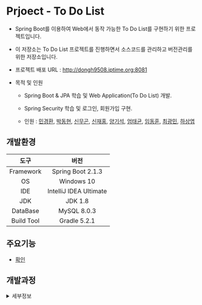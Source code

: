 Prjoect - To Do List
===
* Spring Boot를 이용하여 Web에서 동작 가능한 To Do List를 구현하기 위한 프로젝트입니다.

* 이 저장소는 To Do List 프로젝트를 진행하면서 소스코드를 관리하고 버전관리를 위한 저장소입니다.

* 프로젝트 배포 URL : http://dongh9508.iptime.org:8081

* 목적 및 인원
  
  * Spring Boot & JPA 학습 및 Web Application(To Do List) 개발.

  * Spring Security 학습 및 로그인, 회원가입 구현.

  * 인원 : [민경환](https://www.github.com/ber01), [박동현](https://www.github.com/pdh6547), [신무곤](https://www.github.com/mkshin96), [신재홍](https://www.github.com/woghd9072), [양기석](https://www.github.com/yks095), [엄태균](https://www.github.com/etg6550), [임동훈](https://www.github.com/dongh9508), [최광민](https://www.github.com/rhkd4560), [하상엽](https://www.github.com/hagome0)

## 개발환경

|도구|버전|
|:---:|:---:|
| Framework |Spring Boot 2.1.3 |
| OS |Windows 10|
|IDE |IntelliJ IDEA Ultimate |
|JDK |JDK 1.8|
|DataBase |MySQL 8.0.3|
|Build Tool |Gradle 5.2.1|

## 주요기능 

 * [확인](https://github.com/dongh9508/Project-ToDoList/tree/master/image/MainFunction)

## 개발과정
<details><summary>세부정보</summary>

### project-day-1 

  * Spring-Boot-Web-TDL 프로젝트 생성.

  * ToDoList 클래스 설계 및 생성.

    * Idx(키) -> Integer

    * Description(내용) -> String

    * Status(완료 여부) -> Boolean

    * CreatedDate(생성 시간) -> LocalDateTime

    * CompletedDate(완료 시간) -> LocalDateTime


### project-day-2

  * 프로젝트 패키지 생성.

    * 도메인, 컨트롤러, 서비스, 레포지토리 패키지 생성.

  * 프로젝트와 MySQL 연동 및 테스트

    * application.yml 및 build.gradle 수정

    * MySQL DB에 데이터 삽입 및 [확인.](./image/1.png)

  * 서비스 호출 및 뷰 반환을 위한 ToDoListController 클래스 생성.

  * 저장소 호출 및 데이터 반환을 위한 ToDoListService 클래스 생성.

  * 데이터를 보여주기 위한 list.html 생성

    * 부트 스트랩을 이용해서 뷰 꾸미기.
    
    * 부트 스트랩을 Spring 프레임워크에서 사용시에 경로 매핑을 주의해야함.

        * CSS 적용 시, 경로는 /static/css가 아니라 /css로 경로 설정해야 함.

            * `<link rel="stylesheet" href="/css/bootstrap.min.css"/>`
    
    * 부트스트랩을 활용한 뷰 [확인](./image/2.png)

  * IntelliJ IDEA 와 MySQL [연동](./image/3.png)


### project-day-3

  * View 수정 및 [업데이트](./image/4.png)


### project-day-4

  * View 수정 및 업데이트

    * css 설정 값 추가 및 수정 
    
    * Header와 Footer 생성.


### project-day-5

  * to do list 목록의 CRUD를 위한 ToDoListRestController 클래스 생성.

    * to do list 목록의 생성을 위한 값을 View에서 Input을 통해 받아옴.

    * 받아온 Input값을 postToDoList 메소드를 통해서 및 PostMapping으로 url 매핑 처리후 ToDoListService에서 로직 처리.

    * ToDoListService에서 로직을 통해 DB에 값을 저장 한 뒤 View가 Redirect 된 후 저장된 목록 출력.


### project-day-6

  * to do list 목록의 삭제 기능과 상태와 내용 업데이트 기능 구현

    * 삭제를 하기 위해서 @PathVariable를 통해서 idx 값을 받아온 뒤 DeleteMapping으로 매핑시킨 뒤, deleteToDoList 메소드를 생성해서 로직 처리.

    * 상태와 내용 업데이트를 위해서  @PathVariable를 통해서 idx 값을 받아온 뒤 PutMapping으로 매핑시킨 뒤, putDescription, putStatus 메소드를 생성해서 로직 처리.

  * 기존의 View에서 [업데이트](./image/5.png)


### project-day-7

  * User 모델과 ToDoList 모델 1 : 1 관계 설정.

  * User 도메인 클래스 생성

    * Idx(키) -> Integer

    * Name(이름) -> String

    * Email(이메일) -> String

    * Password(비밀번호) -> String
  
  * 기존의 ToDoList 클래스에 User 컬럼 추가.

    ```java
    @OneToOne(fetch = FetchType.LAZY)
    private User user;
    ```

  * User 객체 생성 후 MySQL DB에 데이터 삽입.

    * CommandLineRunner를 이용해서 생성 로직 처리.

  * User 객체를 이용하기 위해서 Controller, Repository, Service 클래스 생성.

  * ToDoListController 클래스와 ToDoListRestController의 수정을 통해서 User 객체 값 [저장](./image/6.png).


### project-day-8

  * 로그인 기능 구현

    * 로그인 관련 처리를 위한 LoginController 클래스 생성

    * 로그인 뷰 [생성](./image/7.png).

  * 회원가입 기능 구현

    * 회원가입 관련 처리를 위한 RegisterController 클래스 생성

    * 회원가입 뷰 [생성](./image/8.png).
  
  * 회원가입 확인

    * Username, Email, Password Ajax 객체 생성 후, 데이터 전송.

    * 필요한 값을 받아와서 회원가입 로직을 통해 유저에 필요한 값을 저장 후, 유저 [생성](./image/9.png).

  * 로그인 확인

    * Username, Password Ajax 객체 생성 후, 데이터 전송.

    * loginUser 함수 생성 후, 필요한 값을 받아온 후 로그인 체크.

      * Username이 존재하지 않을 경우, 로그인 실패.

      * Username이 존재할 경우, password가 일치 하지 않을시 로그인 실패.

      * Username이 존재할 경우, password가 일치하다면 로그인 성공.


### project-day-9

  * 로그인을 하지 않고 To Do List url로 이동할 경우, 로그인 화면으로 redirect 되도록 설정.

  * To Do List에 현재 로그인을 한 유저가 등록한 To Do 항목과 Complete 항목이 보이도록 설정.

  * To Do가 등록될 때, DB의 To Do List의 테이블에도 현재 로그인 한 유저의 Idx가 [저장](./image/tododb.png)됨.


### project-day-10

  * User 모델 객체와 ToDoList 모델 객체간 관계를 단방향 관계에서 양방향 관계로 재설정.

    * `@OneToMany` 어노테이션과 `@ManyToOne` 어노테이션을 사용하여 관계성 재설정.

    * Foreign Key를 가지고 있고 OwnerShip을 가지고 있는 모델 객체에 `@ManyToOne` 어노테이션을 사용.

    * OwnerShip을 가지고 있지 않은 모델 객체에 `@OneToMany` 어노테이션을 사용.

    * `@OneToMany`를 사용한 모델 객체에 `@OneToMany` 어노테이션의 속성 중 하나인 mappedby로 OwnerShip을 가지고 있는 객체의 변수명을 기입한다.

    * OwnerShip을 가지고 있지 않은 모델 객체에는 OwnerShip을 가지고 있는 모델 객체로 된 필드를 Collection 자료형으로 선언한다.

  * ToDoList 모델에 `@ManyToOne` 어노테이션을 사용하고, User 모델에 `@OneToMany` 어노테이션을 사용해서 N : 1 양방향 관계로 설정.

  * 테이블 및 코드 [확인](https://github.com/dongh9508/Project-ToDoList/tree/master/image/RelationShip)


### project-day-11

  * 현재 User가 자신이 등록한 ToDoList를 가지고 있어야 한다.

  * User 도메인 클래스의 `@OneToMany` 어노테이션의 속성으로 FetchType을 EAGER로 설정한다.

  * User 도메인 클래스에 있던 List<ToDoList> todolists 필드에 현재 유저가 작성한 ToDoList 목록을 넣기 위해 ArrayList로 생성한다.

  * User 도메인 클래스의 List<ToDoList> todolists 필드에 현재 유저가 작성한 ToDoList 목록을 넣기 위한 add 메소드 생성.

    ```java
    public class User {
      
      ...
      ...
      ...

      @OneToMany(mappedBy = "user", fetch = FetchType.EAGER)
      private List<ToDoList> toDoLists = new ArrayList<>();

      ...
      ...

      public void add(ToDoList toDoList) {
        toDoList.setUser(this);
        this.toDoLists.add(toDoList);
      }
    }
    ```


### prjoect-day-12

  * /list url로 redirect 될 때마다 콘솔에 현재 User의 Idx와 User가 가지고 있는 ToDoList들의 객체들을 출력.

  * Spring Security 적용을 위한 테스트 프로젝트 생성.

    * Spring Security를 위한, 의존성 설정.

      ```java
      dependencies {
        implementation 'org.springframework.boot:spring-boot-starter-data-jpa'
        implementation 'org.springframework.boot:spring-boot-starter-thymeleaf'
        implementation 'org.springframework.boot:spring-boot-starter-web'
        compile 'org.springframework.security:spring-security-web:4.2.7.RELEASE'
        compile 'org.springframework.security:spring-security-config:4.2.7.RELEASE'
        compileOnly 'org.projectlombok:lombok'
        runtimeOnly 'org.springframework.boot:spring-boot-devtools'
        runtimeOnly 'com.h2database:h2'
        runtimeOnly 'mysql:mysql-connector-java'
        testImplementation 'org.springframework.boot:spring-boot-starter-test'
      }
      ```
    
    * application.yml 설정.

      ```java
      server:
        port: 8080

      logging:
        level:
          root: WARN
          org.springframework.web: INFO
          org.springframework.security: INFO

      spring:
        thymeleaf:
          cache: false
      ```

    * templates에 필요한 index.html, login.html, user/index.html 생성.

    * 스프링 시큐리티를 이용한 로그인을 위한 코드 작성.

      * MainController 클래스 생성.

      * SecurityConfig 클래스 생성.

        * SecurityConfig 클래스에 WebSecurityConfigurerAdapter 클래스를 상속받고, `@EnableWebSecurity` 어노테이션을 적용함.

        * configure() 메소드와, configureGlobal() 메소드 작성.

          * configureGlobal() 메소드의 인메모리 인증 코드 부분의 password 부분을 인코딩 해주지 않아서 에러가 일어남.

          * PasswordEncoder 클래스를 이용해서 인코딩 에러가 일어나는 부분을 해결.


### prjoect-day-13

  * day-12에서 생성한 프로젝트에서 [GUIDE](https://spring.io/guides/gs/securing-web)를 통해 코드 실습 진행.

  * 템플릿에 `home.html` 과 `hello.html` 를 생성하고, MvcCofig 클래스를 생성.

  * MvcConfig 클래스를 생성한 뒤에, `@Configuration` 어노테이션을 붙여주고, `WebMvcConfiguer` 인터페이스를 상속받는다.

  * 그 이후, `addViewController(ViewControllerRegistry registry)` 메소드를 오버라이딩 한 뒤, registry에 `ViewController`를 추가한다.

    * `registry.addViewController("/home").setViewName("home");`

    * /home url로 이동했을 때, `home`이라는 이름의 view name을 가진 `home.hml`로 매핑해주는 방식이다.

    * 그 밖에 다른 ViewController도 추가한다.

  * 그 이후, 스프링 시큐리티 의존성을 추가하고, 실행해보면 모든 페이지가 잠금이 걸린다.

  * 시큐리티 설정을 위한 WebSecurityConfig 클래스를 생성하고 WebSecurityConfigurerAdapter 클래스를 상속받는다.

    * WebSecurityConfig 클래스에 `@Configuration` 어노테이션과 `@EnableWebSecurity` 어노테이션을 사용한다.

    * `@EnableWebSecurity` 어노테이션을 사용하는 순간, 스프링 부트가 제공하는 스프링 시큐리티 설정을 따라간다고 가정한다.

    *  WebSecurityConfig 클래스에 HttpSecurity를 파라미터로 갖는 configure() 메소드 오버라이딩.

      * `.authorizeRequests()` 은 요청에 대해 어떻게 보안을 걸 것인가에 대한 설정 메소드이다.

      * `.antMatchers()` 는 특정한 패턴에 대한 요청들의 처리하기 위한 설정값이다.

      * `.antMatchers().permitAll()` 는 `.antMatchers()`로 지정된 패턴에 대한 요청들은 전부다 허용하라는 의미이다.

        * `.antMatchers("/", "/home").permitAll()` / 와 /home에 대해서는 전부 허용하라, 로그인을 안한 사용자에게도 보이도록 설정.

      * `.anyRequest().authenticated()` 이외의 요청들은 인증이 필요한 요청이라, 인증된 사용자만 가능하다는 의미.

      * `.formLogin()` 속성은 Login에 관한 속성이다. `.anyRequest().authenticated()` 속성으로 인해서 이외의 요청들은 formLogin으로 설정된 loginPage로 이동.

      * `.loginPage()` 은 loginPage로 가는 Url이 어떤것인가에 대한 설정이다.
      
      * `.logout()` 메소드는 로그아웃에 대한 속성 값에 대한 설정이다.

        * `.logoutUrl()` 메소드는 로그아웃시 Redirect 되는 Url을 결정한다.

    * WebSecurityConfig 클래스에 userDetailsService() 메소드 오버라이딩.

      * UserDetails 클래스를 통해 user 생성.

        * `.withDefaultPasswordEncorder()` 속성을 통해 패스워드 인코딩 설정.

        * `.userName()` 을 통해 user 이름 설정.

        * `.password()` 을 통해 패스워드 설정

        * `.roles()` 을 통해 권한 설정.

        * InMemoryUserDetailsManager 클래스를 통해 인 메모리에 유저를 저장.

    * `login.html` 생성

    * `hello.html` 코드 변경, 로그인된 사용자의 정보 표시 및 로그아웃 버튼 생성.

    * 결과

      * 로그인을 하기전까지는 `/` 과 `/home` 과  `/loign` url만 접근 가능.

      * 로그인을 하기전까지는 허용된 url 이외의 url 접근시, `/loign` url로 Redirect

      * 로그인을 성공하면, 기존에 `/home`에서 이동하고자 했던, `/hello` url로 접근할 수 있다.

      * 로그아웃을 하면, 다시 `/login` url로 돌아간다.

      * 즉, 스프링 시큐리티를 통해서 로그인을 성공시키면, 유저는 인증된 사용자가 되고, 인증된 사용자가 가질수 있는 권한을 가지게 된다.

      * 위 코드는 인증된 사용자에게 `/home` 으로 접근을 할 수 있게 하는 권한을 부여하였다.


### prjoect-day-14

  * [GUIDE](https://spring.io/guides/gs/securing-web)를 통해 진행했던 실습 코드를 수정 및 리팩토링.

  * 지난 코드 내용 [리뷰](https://github.com/dongh9508/Project-ToDoList/tree/master/image/SECREVIEW)

  * 이전에 진행했던 UserDetails 클래스를 통해서 인 메모리에 유저를 저장했던 방식은 테스트 코드에서 주로 쓰이는 방식.

  * 현실적인 User를 생성하기 위해서 이전 코드에서 UserDetails 클래스 코드 부분 제거.

  * AccountController, AccountService, AccountRepository 생성.

  * AccountService 클래스에서 UserDetailsService 인터페이스를 상속받는다.

    * `loadUserByUsername()` 메소드를 오버라이딩한다.

      * `loadUserByUsername()` 메소드에서 파라미터로 받은 username으로 Account를 레포에서 찾아오고, 찾아온 Account를 UserDetalis 인터페이스로 변환한다.

      * Account는 현재 프로젝트만의 도메인이므로, 스프링 시큐리티는 이 도메인을 알 수가 없기 때문에, 스프링 시큐리티가 알 수 있도록 UserDetalis 인터페이스로 변환한다.

      * UserDetalis 객체가 생성된 코드.

        ```java
        UserDetails userDetails = new UserDetails() {
            @Override
            public Collection<? extends GrantedAuthority> getAuthorities() {
                return null;
            }

            @Override
            public String getPassword() {
                return null;
            }

            @Override
            public String getUsername() {
                return null;
            }

            @Override
            public boolean isAccountNonExpired() {
                return false;
            }

            @Override
            public boolean isAccountNonLocked() {
                return false;
            }

            @Override
            public boolean isCredentialsNonExpired() {
                return false;
            }

            @Override
            public boolean isEnabled() {
                return false;
            }
        }
        ```
      * ROLE에 관한것을 원래는 따로 만들어야 하나, 간단하게 UserDetails 안에 ROLE을 만들어서 처리함.

      * User를 생성하기 위해서 WebSecurityConfig 클래스에서 `/careate` url도 인증없이 접속할 수 있도록 수정.

      * 프로젝트 빌드 후, `/create` url로 이동하면, 생성된 계정을 [확인](./image/22.png)이 가능하다.

        * 해당 url로 이동했을 때, 패스워드가 그대로 노출되기 때문에 문제가 됨. 이런식으로 해선 안됨.

      * 확인된 계정으로 로그인을 하더라도, 콘솔 로그창에 에러가 출력되면서 로그인이 되지 않음.

        * 에러를 확인해본 결과, password 인코딩 문제가 에러의 원인이 됨.

        * 해결을 위해선 WebSecurityConfig 클래스에 PasswordEncoder 타입의 passwordEncoder() 메소드를 `@Bean`으로 등록.

          ```java
          @Bean
          public PasswordEncoder passwordEncoder() {
              return PasswordEncoderFactories.createDelegatingPasswordEncoder();
          }
          ```
        * AccountService 클래스에서 account의 패스워드를 불러와서 PasswordEncoder 클래스를 통해서 인코딩을 거친 후 저장.
      
      * 프로젝트 재빌드 후, `/create` url로 이동하면, 생성된 계정의 패스워드가 인코딩 된 것을 [확인](./image/23.png)할 수 있다.

      * 인코딩을 거친 후에는 로그인 시에 콘솔에 나타났던 패스워드 인코딩 에러가 일어나지 않고 정상 로그인이 됨.   

      * UserDetalis 객체를 쓸 경우, 코드가 길어지기 때문에, 가독성이 떨어진다. 
      
      * 스프링 시큐리티 자체에 내장되어 있는 User라는 객체가 UserDetalis를 상속받으므로 User 객체로 대체하면 장황한 코드를 줄일 수 있음.

        * 첫번째 파라미터는 User ID, 두번째는 패스워드, 세번째는 해당 유저의 ROLE이 들어감.

        ```java
        return new User(account.getEmail(), account.getPassword(), authorities);
        ```

      * 생성된 ROLE에 의해서 WebSeucrityConfig 클래스에서 접근 권한에 대해 다르게 설정이 가능.

        * `.antMatchers("/admin/**").hasRole("ADMIN")` 와 같이 설정한다면, `/admin` 으로 시작되는 모든 url은 ADMIN ROLE을 가진 유저만 접근이 가능하단 의미가 됨.


### prjoect-day-15

  * ToDoList 프로젝트에 Spring Security 적용.

  * 기존의 build.gradle 에 Spring Security 을 위한 의존성 추가.

    ```java
    compile("org.springframework.boot:spring-boot-starter-security")
    ```
  
  * 프로젝트 하부에 config 패키지를 생성하고 스프링 시큐리티를 설정을 위한 SecurityConfig 클래스 생성.

    * SecurityConfig 클래스에 `@EnableWebSecurity` 어노테이션을 사용하고, WebSecurityConfigurerAdapter 클래스를 상속받는다.

    * 위와 같이 진행할 경우, 사이트 전체가 잠겨서 configure() 메소드를 오버라이딩 해서 페이지의 인증을 해제.

    * 자원에 대한 접근 해제, 모든 경로에 대해 PermitAll.

  * UserRole 도메인을 생성.

    * User와 `@ManyToOne` 어노테이션을 사용해서 관게성을 가진다.

    * User 클래스 쪽에서 UserRole과 `@OneToMany` 관계를 갖고, 엔티티들의 영속관계를 한번에 처리하기 위해, casccade 속성을 주고, UserRole과 User를 둘다 즉시 조회하기 위해서 fetchtype은 EAGER로 설정한다.

    * 관계성을 매핑하고 난 이후, 'entityManagerFactory' 에러가 발생.

      * 기존의 ToDoList와의 관계성 매핑으로 인해서, UserRole과의 관계와 충돌 발생. ToDoList의 FetchType을 Lazy로 주면서 해결.
    
    * 도메인 간의 관계성 설정을 마친후, 계정 생성 시도.

      * Spring Security를 적용할 경우, 기존의 Ajax의 POST 호출 시 403 Forbidden 에러가 발생.

      * 원인은 csrf 필터로 인해서, csrf 토큰 값이 누락되어서 발생하는 문제. 

      * Ajax 요청 Header에 csrf token 정보를 포함해서 전송.

  * UserDTO 도메인 생성.

    * DTO : 각 계층간의 데이터 교환을 위해 사용되는 순수 객체, DTO는 각 계층간 데이터 전송을 위해 아무런 로직을 갖지 않고 오직 데이터를 담기 위해 사용되는 필드와 Getter/Setter 메서드만 가지는 객체이다.

    * DTO를 사용하는 이유.

      * 어떤 값을 요청할 때, 그 요청한 값을 DTO에 담지 않고 일일이 하나씩 응답해준다면, 네트워크에 엄청나게 많은 트래픽이 발생하기 떄문에 트래픽을 줄이기 위함.

      * @Vaild 어노테이션과 BindingResult 클래스 그리고 DTO 클래스 내에 있는 @NotEmpty, @NotNull, @Email 어노테이션을 통해서 회원가입을 위한 데이터에 유효성 검증을 위해서도 사용하였다.

  * 계정 생성 시에 DB를 조회해서 아이디와 이메일이 중복인지 아닌지 중복 검사 체크.

    * 이상이 없다면, UserRepository에 저장.

  * 계정 생성 성공.

    * 비밀번호가 암호화되서 저장된것을 [확인](./image/24.png)

  * 생성된 계정을 통해서 스프링 시큐리티가 적용된 로그인 로직 구성.

    * 기존의 UserService 클래스에 UserDetailsService 클래스를 상속.

      * loadUserByUsername(String username) 메소드를 오버라이딩.

      * 로그인을 할 때 입력한 username 값을 통해서 DB에서 현재 유저를 찾아온 후, 유저 클래스 생성하여 매핑.

      * 매핑된 유저에 ROLE 필드에 관한 값을 세팅 후, 스프링 시큐리티에서 제공하는 유저 객체에 파라미터로 유저의 아이디, 비밀번호, Roles의 리스트까지 넣고 리턴.

    * SecurityConfig 클래스에서 configureGloba() 메소드에 패스워드 인코딩 처리를 해줌.

    * SecurityConfig 클래스에서 configure() 메소드를 통해서 로그인의 성공 여부에 따른 URL 매핑을 통해 로그인 과정 마무리.

    * 성공적인 로그인을 할 경우, `/list`로 이동되어서 ToDoList의 View를 띄어줌.

    * ToDoList 쪽에 로그아웃 버튼 생성.

      * 로그아웃 버튼을 통해서 로그인 화면으로 이동.

    * 404 에러 페이지와 500 에러 페이지에 따른 뷰 이동.

      * ErroPagerController 클래스 생성 후, 에러 예외 처리 후 에러 뷰 매핑.

    * 스프링 시큐리티를 사용하여 로그인을 했을 때, 현재 사용자 정보를 세션에서 불러오기.

      * 로그인이 성공 한 이후 ToDoList View가 화면 출력 될 떄와 현재 로그인한 유저로 글을 등록 할 때, 현재 유저 정보를 세션에서 가져와야 한다.

      * ToDoListController 클래스에서 /todolist URL에 대해서 GetMapping과 PostMapping을 진행하는 메소드에서 파라미터로 @AuthenticationPrincipal 어노테이션과 함께 스프링 시큐리티에서 제공하는 유저 객체를 추가한다.

      * 그리고 그 유저 객체의 `.getUsername()` 메소드를 통해서 현재 로그인한 유저의 정보를 세션에서 불러올 수 있다.

        ```java
        @Controller
        @RequestMapping("/todolist")
        public class ToDoListController {

          ....
          ....

          @GetMapping
          public String list(Model model, @AuthenticationPrincipal org.springframework.security.core.userdetails.User currentUser) {
              User user = userService.findUserId(currentUser.getUsername());
              model.addAttribute("todoList", toDoListService.findToDoList(user));
              return "todolist/list";
          }

          @PostMapping
          public ResponseEntity<?> postToDoList(@RequestBody @Valid ToDoList toDoList, BindingResult result,
                                          @AuthenticationPrincipal org.springframework.security.core.userdetails.User currentUser) {
              if(result.hasErrors()) {
                  userService.validation(result);
              }

              User user = userService.findUserId(currentUser.getUsername());
              toDoListService.PostToDoList(toDoList, user);
              return new ResponseEntity<>("{}", HttpStatus.CREATED);
          }

          ....
          ....

        }
        ```
  

### prjoect-day-16

  * 유효성 검증을 위한 코드 일부 수정.

    * UserDTO 클래스에서 컬럼들에 선언해줬던  `@NotEmpty` 어노테이션에서 `@NotBlank` 어노테이션으로 변경.

      * `@NotEmpty` 어노테이션의 경우, null 값과 empty 값은 검증에서 허용하지 않지만, white space 값은 허용하기 떄문에, `@NotBlank` 어노테이션으로 변경.<br><br>
    
      |     | `@NotNull` | `@NotEmpty` |`@NotBlank` |
      :------: | :------------: | :----------: | :-----: |
      | null  | 허용하지 않음 |허용하지 않음 | 허용하지 않음 |
      |  "" | 허용 | 허용하지 않음 | 허용하지 않음 |
      | " "(space)  | 허용 | 허용 | 허용하지 않음 |


  * User 클래스 컬럼 일부 수정.

    * 컬럼으로 들어가는 필드들에 적용되어있는 `@Column` 어노테이션의 속성값을 `@Column(nullable = false)` 으로 변경.

    * User 도메인으로 인해 DB 테이블이 생성될 때, null 이 되어선 안되는 컬럼들에 대해서 Not Null 제약을 걸어주기 위해서 nullable 속성값을 `@Column` 어노테이션에 추가함. 


### prjoect-day-17

  * 유효성 검증을 위한 코드 일부 추가 및 유효성 검증 부분 마무리.

    * 기존의 DTO 객체단에서 진행하던 검증에 더 해서 프론트 단에서 추가 검증을 진행하기 위해서 프론트 코드 추가.

    * 회원가입 할 때 아이디와 비밀번호 길이에 대한 검증 및 이메일 형식 검증 부분 추가.

    * 로그인을 진행할 때, 아이디 길이와 비밀번호 길이를 프론트 단에서도 검증하는 코드 추가.

    * 로그인 실패시와 로그아웃시에도 그 정보를 출력하는 html 태그 추가.

    * 회원가입시에 Register를 누르기 전에도, 아이디가 중복인지 이메일이 중복인지 뷰를 통해서 나타날 수 있도록 코드 수정.


### prjoect-day-18

  * 부분적 테스트 코드 작성 시작.

    * LoginControllerTests 클래스 생성.

      * Ajax 혹은 client의 Request를 테스트 하기 위해서 WebApplicationContext 클래스와 MockMvc 클래스를 사용.

      * root url 접근시의 get 매핑 테스트 코드 작성.

      * 로그인 페이지 접근시의 get 메핑 테스트 코드 작성.

  * 이후에도 여러 테스트 코드를 추가적으로 작성해서 추가할 예정.


### prjoect-day-19

  * 소스코드 통합.

  * 계층형 ToDoList 구현하기.

    * 계층형 ToDoList를 위한 Coment 도메인 생성.

      * `idx(키)` -> `Long`

      * `content(내용)` -> `String`

      * `createdDate(생성시간)` -> `LocalDateTime`

      * `modifiedDate(수정시간)` -> `LocalDateTime`

    * Comment 도메인을 생성함으로써 CommentRepository, CommentController, CommentService 클래스 생성.

  * Comment 등록을 위한 View [생성](./image/25.png)

  * View에서 데이터 값을 전송하기 위한, CommentDTO 클래스 생성.

  * 댓글 등록 및 데이터 베이스 값 저장.

    * Comment 도메인과 ToDoList 도메인의 관계성 매핑.

      * Comment 도메인에서 `@ManyToOne` 관계 매핑.

      * ToDoList 도메인에서 `@OneToMany` 관계 매핑.

    * CommentController 클래스에서 댓글 등록을 위한 Post 요청 메소드 생성.

      * Post 요청 메소드 내에서 등록을 위한 비지니스 로직을 처리하기 위해 서비스 호출.

      * 댓글 등록할 때, 댓글의 데이터에 대한 유효성 검증을 위한, 서비스 호출. (`validation()`)

      * 검증이 끝났다면, `@Builder` 어노테이이션을 이용한 빌더 패턴을 이용해서 Comment 객체 생성 후, ToDoList의 add 메소드 실행.

      * 마지막으로 CommentRepository 에 필요한 로직을 처리한 Comment 객체 저장.

      * 댓글 등록 View에서 AJAX 호출을 통해서 Post 메소드 호출을 한 뒤, DB에 Comment 값 [저장완료](./image/26.png)


### prjoect-day-20

  * 사용하지 않은 css, js 파일 모두 삭제.

  * 중복되는 코드 부분들은 하나로 통일.

  * 깔끔한 뷰를 위해서 html 및 css 그리고 js 코드 부분 수정.

  * 댓글을 입력하면 입력한 View가 DB 값에 저장 이후, To Do List에 출력되도록 설정.

  * 댓글 수정 및 삭제 구현.

    * 댓글 수정 및 삭제를 위한 비지니스 로직 추가 및 put 매핑과 delete 매핑 추가.

    * 댓글 수정 및 삭제를 하기 위해 View에서 AJAX 호출을 통해서 put 또는 delete 메소드 호출을 한 뒤, DB에 Comment 수정 또는 삭제 적용.

  * 계층형 ToDo로 작성된 댓글에 대해서도 완료 여부에 대한 설정 가능.

    * Comment 도메인에 Status 컬럼 추가 및 체크 박스 여부에 따라 Status 값이 False 또는 True로 변경.


### prjoect-day-21

  * 계층형 ToDoList 완료 여부 설정 및 컬럼 추가.

  * 계층형 ToDoList 삽입, 삭제, 수정, 완료시에 페이지가 Reload가 되어서 접히는 이슈 해결.

    * 데이터를 CommentDTO 객체를 이용해서 서버에 보낸 뒤, 다시 CommentDTO를 반환받아서 그 객체를 토대로 자바스크립트 객체 생성.

    * 자바스크립트로 생성한 Comment 객체를 이용해서 페이지를 리로드 하지 않고, 삽입, 수정, 삭제 한 로직에 따른, 뷰를 반영. 


### prjoect-day-22

  * ToDoList 수정 진행시에, 수정 버튼 디자인 변경 및 다른 삭제, 코맨트, 체크박스 등의 버튼들을 비활성화 처리.

  * 계층형 ToDoList 수정시에도, 수정 버튼 디자인 변경 및 다른 삭제 및 체크박스 버튼 들을 비활성화 처리.

  * 일부 HTML의 CSS 속성 및 View 변경.


### prjoect-day-23

  * 개선사항 및 모든 문제들은 [issue](https://github.com/dongh9508/Project-ToDoList/issues)로 등록해서 관리.

  * 등록된 이슈들을 토대로 이슈들을 처리하기 위한 Branch 생성 후, 문제가 없을 경우, Master Branch로 Merge 하는 방식으로 프로젝트를 진행할 예정임.

  * UserDTO 클래스의 유효성 검증 어노테이션인 `@Pattern` 어노테이션 추가.

    * 테스트 코드를 원할하게 동작하기 위해서, 기존의 js가 처리해주던 프론트에서의 검증 뿐만 아니라, 백앤드에서도 아이디 및 비밀번호를 검증해주기 위해 추가. 

  * [#1](https://github.com/dongh9508/Project-ToDoList/issues/1) 이슈 처리 및 개선사항 Master Branch로 합병.

    *  [#1](https://github.com/dongh9508/Project-ToDoList/issues/1) 이슈인 회원가입 테스트 코드 작성 완료.

### prjoect-day-24

  * [#3](https://github.com/dongh9508/Project-ToDoList/issues/3) 이슈 처리 및 개선사항 Master Branch로 합병.

    * [#3](https://github.com/dongh9508/Project-ToDoList/issues/3) 이슈인 로그인 테스트 코드 작성 완료.

    * 로그인 테스트 코드 작성 중에 MockMvc를 이용한 쿠키 상태 값을 불러오는 것이 안되어서 쿠키 값 갱신 테스트는 완료하지 못하였음.

### prjoect-day-25

  * [#5](https://github.com/dongh9508/Project-ToDoList/issues/5) 이슈 처리 및 개선사항 Master Branch로 합병.

    * [#5](https://github.com/dongh9508/Project-ToDoList/issues/5) 이슈인 ToDoList 테스트 코드 작성 완료.

      * ToDoList Get 요청

        * `/`, `/todolist` 요청.

      * ToDo 등록

        * ToDo 문자열 길이 0

          * ToDo의 최소 길이 미달로 등록 실패.

        * ToDo 문자열 길이 256

          * ToDO의 최대 길이 초과로 등록 실패.

        * ToDo 문자열 길이 1 ~ 255 

          * ToDo의 유효한 문자열 길이 범위이므로 등록 성공.

        * 정상 등록된 ToDoList 객체 비교.

          * 등록된 ToDoList, ToDoList.CreatedDate - `NotNull`

          * ToDoList.CompletedDate - `Null`

          * 현재 로그인한 User.Idx와 ToDoList를 등록한 User의 Idx 일치.

      * ToDo 완료.

        * ToDo 생성.

          * 생성 직후, ToDo의 Status는 `false`, ToDo의 CompletedDate도 `Null`

        * 생성된 ToDo 완료 처리, `put("/todolist/status/{idx}")` 요청.

          * ToDo의 Status는 `true`, ToDo의 CompletedDate는 `LocalDateTime.now()`

      * ToDo 삭제.

        * ToDo 생성.

          * 생성된 ToDo 객체는 `NotNull`

        * ToDo 삭제 요청, `delete("/todolist/{idx}")` 요청.

          * ToDo 삭제 확인(`Null`)

      * ToDo 수정

        * ToDo 생성

          * ToDo 등록 내용 확인.

        * ToDo 수정 요청, `put("/todolist/{idx}")` 요청.

          * 변경된 description 저장.

          * DB에서 변경된 description 확인. 

</details>